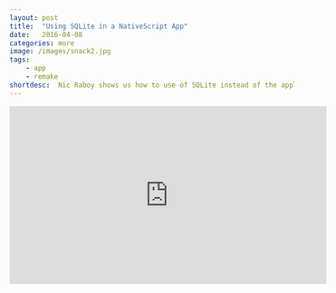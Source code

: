 ```yaml
---
layout: post
title:  "Using SQLite in a NativeScript App"
date:   2016-04-08
categories: more
image: /images/snack2.jpg
tags: 
    - app
    - remake   
shortdesc: 	Nic Raboy shows us how to use of SQLite instead of the application settings module.
---
```

<iframe width="560" height="315" src="https://www.youtube.com/embed/QC3OFryBjEQ" frameborder="0" allowfullscreen></iframe>